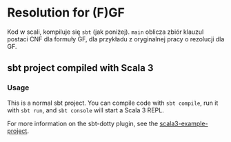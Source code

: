 # Resolution for (F)GF

Kod w scali, kompiluje się `sbt` (jak poniżej). 
`main` oblicza zbiór klauzul postaci CNF dla formuły GF, dla przykładu z oryginalnej pracy o rezolucji dla GF.


## sbt project compiled with Scala 3

### Usage

This is a normal sbt project. You can compile code with `sbt compile`, run it with `sbt run`, and `sbt console` will start a Scala 3 REPL.

For more information on the sbt-dotty plugin, see the
[scala3-example-project](https://github.com/scala/scala3-example-project/blob/main/README.md).
